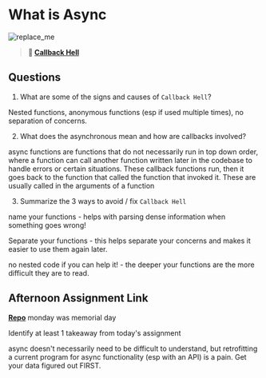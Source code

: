 # What is Async

![replace_me](https://codeworks.blob.core.windows.net/public/assets/img/illustrations/placeholder.svg)

> **📖 [Callback Hell](https://codeworksacademy.com/fs-student-guide/resources/wk4/01-Callbacks)**

## Questions

1. What are some of the signs and causes of `Callback Hell`?

Nested functions, anonymous functions (esp if used multiple times), no separation of concerns.


2. What does the asynchronous mean and how are callbacks involved?

async functions are functions that do not necessarily run in top down order, where a function can call another function written later in the codebase to handle errors or certain situations. These callback functions run, then it goes back to the function that called the function that invoked it. These are usually called in the arguments of a function

3. Summarize the 3 ways to avoid / fix `Callback Hell`

name your functions - helps with parsing dense information when something goes wrong!

Separate your functions - this helps separate your concerns and makes it easier to use them again later.

no nested code if you can help it! - the deeper your functions are the more difficult they are to read.

## Afternoon Assignment Link

**[Repo](https://github.com/DMGCK/mvcGregslist)** monday was memorial day

Identify at least 1 takeaway from today's assignment

async doesn't necessarily need to be difficult to understand, but retrofitting a current program for async functionality (esp with an API) is a pain. Get your data figured out FIRST.